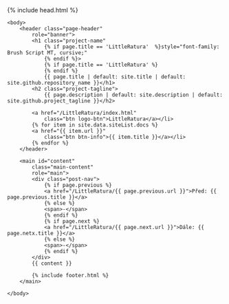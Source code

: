 <!DOCTYPE html>
<html lang="{{ site.lang | default: "cs-CZ" }}">
    {% include head.html %}

    <body>
        <header class="page-header"
            role="banner">
            <h1 class="project-name"
                {% if page.title == 'LittleRatura'  %}style="font-family: Brush Script MT, cursive;"
                {% endif %}>
                {% if page.title == 'LittleRatura' %}
                {% endif %}
                {{ page.title | default: site.title | default: site.github.repository_name }}</h1>
            <h2 class="project-tagline">
                {{ page.description | default: site.description | default: site.github.project_tagline }}</h2>

            <a href="/LittleRatura/index.html"
                class="btn logo-btn">LittleRatura</a></li>
            {% for item in site.data.siteList.docs %}
            <a href="{{ item.url }}"
                class="btn btn-info">{{ item.title }}</a></li>
            {% endfor %}
        </header>

        <main id="content"
            class="main-content"
            role="main">
            <div class="post-nav">
                {% if page.previous %}
                <a href="/LittleRatura/{{ page.previous.url }}">Před: {{ page.previous.title }}</a>
                {% else %}
                <span>-</span>
                {% endif %}
                {% if page.next %}
                <a href="/LittleRatura/{{ page.next.url }}">Dále: {{ page.netx.title }}</a>
                {% else %}
                <span>-</span>
                {% endif %}
            </div>
            {{ content }}

            {% include footer.html %}
        </main>

    </body>

</html>